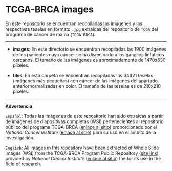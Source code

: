 # TCGA-BRCA images
En este repositorio se encuentran recopiladas las imágenes y las respectivas teselas en formato `.jpg` extraídas del repositorio de `TCGA` del programa de cáncer de mama (`TCGA-BRCA`).

---
- **images**: En este directorio se encuentran recopiladas las 1900 imágenes de los pacientes cuyo cáncer se ha diseminado a los ganglios linfáticos cercanos.
El tamaño de las imágenes es aproximadamente de 1470x630 píxeles.
  

- **tiles**: En esta carpeta se encuentran recopiladas las 34421 teselas (imágenes más pequeñas) con cáncer de las imágenes del apartado anteriornormalizadas en color.
El tamaño de las teselas es de 210x210 píxeles.

---
**Advertencia**

`Español`: Todas las imágenes de este repositorio han sido extraídas a partir de imágenes de diapositivas completas (WSI) pertenecientes al repositorio público del programa TCGA-BRCA ([enlace al sitio](https://portal.gdc.cancer.gov/)) proporcionado por el _National Cancer Institute_ ([enlace al sitio](https://www.cancer.gov/)) para su uso en el ámbito de la investigación.

`English`: All images in this repository have been extracted of Whole Slide Images (WSI) from the TCGA-BRCA Program Public Repository ([site link](https://portal.gdc.cancer.gov/)) provided by _National Cancer Institute_ ([enlace al sitio](https://www.cancer.gov/)) the for its use in the field of research.
  
